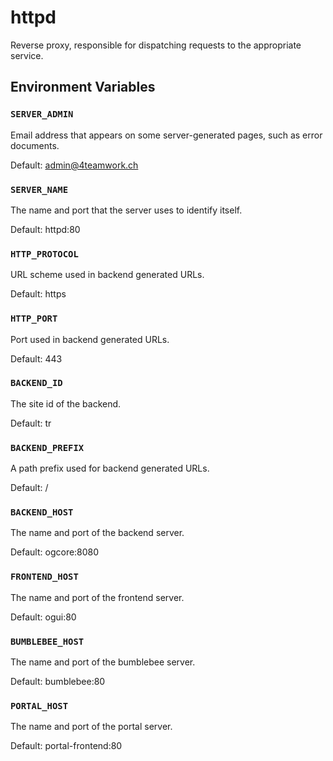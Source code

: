 # httpd

Reverse proxy, responsible for dispatching requests to the appropriate service.

## Environment Variables

### `SERVER_ADMIN`

Email address that appears on some server-generated pages, such as error documents.

Default: admin@4teamwork.ch

### `SERVER_NAME`

The name and port that the server uses to identify itself.

Default: httpd:80

### `HTTP_PROTOCOL`

URL scheme used in backend generated URLs.

Default: https

### `HTTP_PORT`

Port used in backend generated URLs.

Default: 443

### `BACKEND_ID`

The site id of the backend.

Default: tr

### `BACKEND_PREFIX`

A path prefix used for backend generated URLs.

Default: /

### `BACKEND_HOST`

The name and port of the backend server.

Default: ogcore:8080

### `FRONTEND_HOST`

The name and port of the frontend server.

Default: ogui:80

### `BUMBLEBEE_HOST`

The name and port of the bumblebee server.

Default: bumblebee:80

### `PORTAL_HOST`

The name and port of the portal server.

Default: portal-frontend:80

